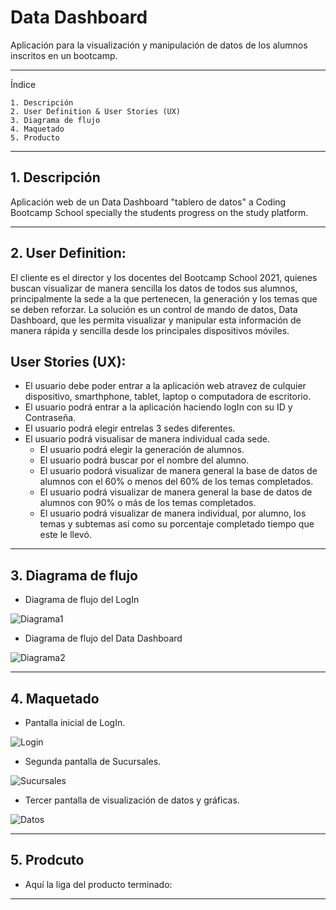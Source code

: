 # Data Dashboard

Aplicación para la visualización y manipulación de datos de los alumnos inscritos en un bootcamp.

---
Índice

    1. Descripción
    2. User Definition & User Stories (UX)
    3. Diagrama de flujo
    4. Maquetado 
    5. Producto

---

## 1. Descripción

Aplicación web de un Data Dashboard "tablero de datos"  a Coding Bootcamp School specially the  students progress on the study platform.

---

## 2. User Definition:

El cliente es el director y los docentes del Bootcamp School 2021, quienes buscan visualizar de manera sencilla los datos de todos sus alumnos, principalmente la sede a la que pertenecen, la generación y los temas que se deben reforzar. 
La solución es un control de mando de datos, Data Dashboard, que les permita visualizar y manipular esta información de manera rápida y sencilla desde los principales dispositivos móviles.

## User Stories (UX):

- El usuario debe poder entrar a la aplicación web atravez de culquier dispositivo, smarthphone, tablet, laptop o computadora de escritorio. 
- El usuario podrá entrar a la aplicación haciendo logIn con su ID y Contraseña.
- El usuario podrá elegir entrelas 3 sedes diferentes.
- El usuario podrá visualisar de manera individual cada sede. 
   - El usuario podrá elegir la generación de alumnos.
   - El usuario podrá buscar por el nombre del alumno.
   - El usuario podorá visualizar de manera general la base de datos de alumnos con el 60% o menos del 60% de los temas completados.
   - El usuario podrá visualizar de manera general la base de datos de alumnos con 90% o más de los temas completados.
   - El usuario podrá visualizar de manera individual, por alumno, los temas y subtemas así como su porcentaje completado  tiempo que este le llevó.

---

## 3. Diagrama de flujo 

* Diagrama de flujo del LogIn

![Diagrama1](./assets/imágenes/mainFlowChart.png)

* Diagrama de flujo del Data Dashboard

![Diagrama2](./assets/imágenes/dashboardFlowChart.png)

---

## 4. Maquetado 

* Pantalla inicial de LogIn.

![Login](./assets/imágenes/Pantalla1.png)

* Segunda pantalla de Sucursales.

![Sucursales](./assets/imágenes/Pantalla2.png)

* Tercer pantalla de visualización de datos y gráficas.

![Datos](./assets/imágenes/Pantalla3.png)

---

## 5. Prodcuto

* Aquí la liga del producto terminado:

---


